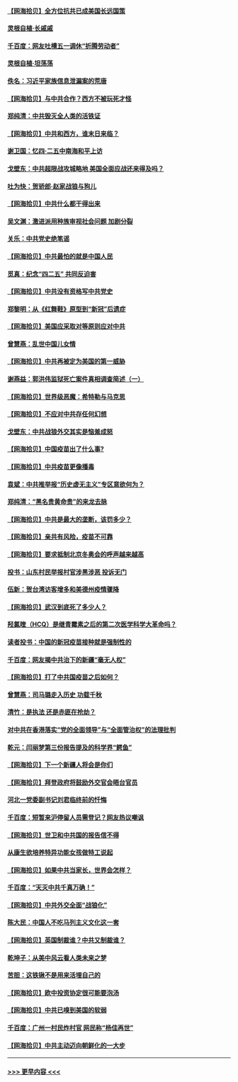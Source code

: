 #### [【网海拾贝】全方位抗共已成美国长远国策](../pages/nsc993/n12906878.md?t=04271459) 
#### [灵根自植‧长戚戚](../pages/nsc993/n12905585.md?t=04271459) 
#### [千百度：网友吐槽五一调休“折腾劳动者”](../pages/nsc993/n12905934.md?t=04271459) 
#### [灵根自植‧坦荡荡](../pages/nsc993/n12905562.md?t=04271459) 
#### [佚名：习近平家族信息泄漏案的荒唐](../pages/nsc993/n12904705.md?t=04271459) 
#### [【网海拾贝】与中共合作？西方不被玩死才怪](../pages/nsc993/n12903873.md?t=04271459) 
#### [郑纯清：中共毁灭全人类的活铁证](../pages/nsc993/n12903785.md?t=04271459) 
#### [【网海拾贝】中共和西方，谁末日来临？](../pages/nsc993/n12903482.md?t=04271459) 
#### [谢卫国：忆四‧二五中南海和平上访](../pages/nsc993/n12902192.md?t=04271459) 
#### [戈壁东：中共超限战攻城略地 美国全面应战还来得及吗？](../pages/nsc993/n12902297.md?t=04271459) 
#### [吐为快：贺骄郎‧赵家战狼与狗儿](../pages/nsc993/n12902280.md?t=04271459) 
#### [【网海拾贝】中共什么都干得出来](../pages/nsc993/n12897500.md?t=04271459) 
#### [吴文渊：激进派用种族审视社会问题 加剧分裂](../pages/nsc993/n12893881.md?t=04271459) 
#### [关乐：中共党史绝笔谣](../pages/nsc993/n12897270.md?t=04271459) 
#### [【网海拾贝】中共最怕的就是中国人民](../pages/nsc993/n12894705.md?t=04271459) 
#### [觅真：纪念“四二五” 共同反迫害](../pages/nsc993/n12894553.md?t=04271459) 
#### [【网海拾贝】中共没有资格写中共党史](../pages/nsc993/n12892231.md?t=04271459) 
#### [郑黎明：从《红舞鞋》原型到“新冠”后遗症](../pages/nsc993/n12890469.md?t=04271459) 
#### [【网海拾贝】美国应采取对等原则应对中共](../pages/nsc993/n12889176.md?t=04271459) 
#### [曾慧燕：乱世中国儿女情](../pages/nsc993/n12887931.md?t=04271459) 
#### [【网海拾贝】中共再被定为美国的第一威胁](../pages/nsc993/n12887580.md?t=04271459) 
#### [谢燕益：郭洪伟监狱死亡案件真相调查简述（一）](../pages/nsc993/n12885648.md?t=04271459) 
#### [【网海拾贝】世界级恶魔：希特勒与马克思](../pages/nsc993/n12884062.md?t=04271459) 
#### [【网海拾贝】不应对中共存任何幻想](../pages/nsc993/n12881460.md?t=04271459) 
#### [戈壁东：中共战狼外交其实是恼羞成怒](../pages/nsc993/n12880392.md?t=04271459) 
#### [【网海拾贝】中国疫苗出了什么事?](../pages/nsc993/n12879124.md?t=04271459) 
#### [【网海拾贝】中共疫苗更像播毒](../pages/nsc993/n12876631.md?t=04271459) 
#### [袁斌：中共推举报“历史虚无主义”专区意欲何为？](../pages/nsc993/n12876530.md?t=04271459) 
#### [郑纯清：“黑名贵黄命贵”的来龙去脉](../pages/nsc993/n12875589.md?t=04271459) 
#### [【网海拾贝】中共是最大的垄断，该罚多少？](../pages/nsc993/n12874006.md?t=04271459) 
#### [【网海拾贝】亲共有风险，疫苗不可靠](../pages/nsc993/n12872224.md?t=04271459) 
#### [【网海拾贝】要求抵制北京冬奥会的呼声越来越高](../pages/nsc993/n12868962.md?t=04271459) 
#### [投书：山东村民举报村官涉黑涉恶 投诉无门](../pages/nsc993/n12869726.md?t=04271459) 
#### [伍新：贺台湾访客增多和美德州疫情骤降](../pages/nsc993/n12865651.md?t=04271459) 
#### [【网海拾贝】武汉到底死了多少人？](../pages/nsc993/n12863707.md?t=04271459) 
#### [羟氯喹（HCQ）是继青霉素之后的第二次医学科学大革命吗？](../pages/nsc993/n12638564.md?t=04271459) 
#### [读者投书：中国的新冠疫苗接种就是强制性的](../pages/nsc993/n12859932.md?t=04271459) 
#### [千百度：网友揭中共治下的新疆“毫无人权”](../pages/nsc993/n12858385.md?t=04271459) 
#### [【网海拾贝】打了中共国疫苗之后如何？](../pages/nsc993/n12857866.md?t=04271459) 
#### [曾慧燕：司马璐走入历史 功载千秋](../pages/nsc993/n12856996.md?t=04271459) 
#### [清竹：是执法 还是赤匪在抢劫？](../pages/nsc993/n12856952.md?t=04271459) 
#### [对中共在香港落实“党的全面领导”与“全面管治权”的法理批判](../pages/nsc993/n12856929.md?t=04271459) 
#### [乾元：闫丽梦第三份报告提及的科学界“鳄鱼”](../pages/nsc993/n12855985.md?t=04271459) 
#### [【网海拾贝】下一个新疆人将会是你们](../pages/nsc993/n12855864.md?t=04271459) 
#### [【网海拾贝】拜登政府将鼓励外交官会晤台官员](../pages/nsc993/n12853615.md?t=04271459) 
#### [河北一党委副书记刘君临终前的忏悔](../pages/nsc993/n12849420.md?t=04271459) 
#### [千百度：短暂来沪停留人员需登记？网友热议嘲讽](../pages/nsc993/n12853497.md?t=04271459) 
#### [【网海拾贝】世卫和中共国的报告信不得](../pages/nsc993/n12850902.md?t=04271459) 
#### [从康生欲培养特异功能女孩做特工说起](../pages/nsc993/n12849289.md?t=04271459) 
#### [【网海拾贝】如果中共当家长，世界会怎样？](../pages/nsc993/n12848436.md?t=04271459) 
#### [千百度：“天灭中共千真万确！”](../pages/nsc993/n12845659.md?t=04271459) 
#### [【网海拾贝】中共外交全面“战狼化”](../pages/nsc993/n12845607.md?t=04271459) 
#### [陈大民：中国人不吃马列主义文化这一套](../pages/nsc993/n12842496.md?t=04271459) 
#### [【网海拾贝】英国制裁谁？中共又制裁谁？](../pages/nsc993/n12840909.md?t=04271459) 
#### [乾坤子：从美中风云看人类未来之梦](../pages/nsc993/n12840590.md?t=04271459) 
#### [苦胆：这铁锹不是用来活埋自己的](../pages/nsc993/n12839512.md?t=04271459) 
#### [【网海拾贝】欧中投资协定很可能要泡汤](../pages/nsc993/n12835122.md?t=04271459) 
#### [【网海拾贝】中共已嗅到美国的软弱](../pages/nsc993/n12832411.md?t=04271459) 
#### [千百度：广州一村民炸村官 网民称“杨佳再世”](../pages/nsc993/n12832380.md?t=04271459) 
#### [【网海拾贝】中共主动迈向朝鲜化的一大步](../pages/nsc993/n12829887.md?t=04271459) 

----
#### [ >>> 更早内容 <<< ](../indexes/nsc993-earlier.md)
